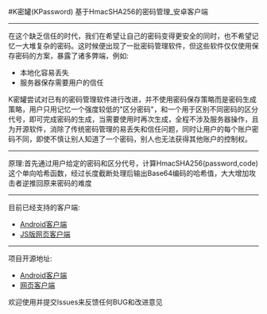 #K密罐(KPassword)
基于HmacSHA256的密码管理_安卓客户端
*****************************
在这个缺乏信任的时代，我们在希望让自己的密码变得更安全的同时，也不希望记忆一大堆复杂的密码。这时候便出现了一批密码管理软件，但这些软件仅仅使用保存密码的方案，暴露了诸多弊端，例如:

* 本地化容易丢失
* 服务器保存需要用户的信任

K密罐尝试对已有的密码管理软件进行改进，并不使用密码保存策略而是密码生成策略，用户只用记忆一个强度较低的"区分密码"，和一个用于区别不同密码的区分代号，即可完成密码的生成，当需要使用时再次生成，全程不涉及服务器操作，且为开源软件，消除了传统密码管理的易丢失和信任问题，同时让用户的每个账户密码不同，即使不慎让别人知道了一个密码，别人也无法获得其他账户的控制权。
**************************************
原理:首先通过用户给定的密码和区分代号，计算HmacSHA256(password,code)这个单向哈希函数，经过长度截断处理后输出Base64编码的哈希值，大大增加攻击者逆推回原来密码的难度
***************************************
目前已经支持的客户端:
* [Android客户端](https://github.com/Koswu/K_PassWord/releases)
* [JS版网页客户端](http://koswu.github.io/K_PassWord_JS/)

****************************************
项目开源地址:
* [Android客户端](https://github.com/Koswu/K_PassWord)
* [网页客户端](https://github.com/Koswu/K_PassWord_JS)

欢迎使用并提交Issues来反馈任何BUG和改进意见
